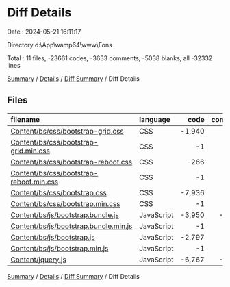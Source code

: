 # Diff Details

Date : 2024-05-21 16:11:17

Directory d:\\App\\wamp64\\www\\Fons

Total : 11 files,  -23661 codes, -3633 comments, -5038 blanks, all -32332 lines

[Summary](results.md) / [Details](details.md) / [Diff Summary](diff.md) / Diff Details

## Files
| filename | language | code | comment | blank | total |
| :--- | :--- | ---: | ---: | ---: | ---: |
| [Content/bs/css/bootstrap-grid.css](/Content/bs/css/bootstrap-grid.css) | CSS | -1,940 | -7 | -103 | -2,050 |
| [Content/bs/css/bootstrap-grid.min.css](/Content/bs/css/bootstrap-grid.min.css) | CSS | -1 | -6 | 0 | -7 |
| [Content/bs/css/bootstrap-reboot.css](/Content/bs/css/bootstrap-reboot.css) | CSS | -266 | -8 | -56 | -330 |
| [Content/bs/css/bootstrap-reboot.min.css](/Content/bs/css/bootstrap-reboot.min.css) | CSS | -1 | -7 | 0 | -8 |
| [Content/bs/css/bootstrap.css](/Content/bs/css/bootstrap.css) | CSS | -7,936 | -7 | -1,032 | -8,975 |
| [Content/bs/css/bootstrap.min.css](/Content/bs/css/bootstrap.min.css) | CSS | -1 | -6 | 0 | -7 |
| [Content/bs/js/bootstrap.bundle.js](/Content/bs/js/bootstrap.bundle.js) | JavaScript | -3,950 | -1,339 | -1,040 | -6,329 |
| [Content/bs/js/bootstrap.bundle.min.js](/Content/bs/js/bootstrap.bundle.min.js) | JavaScript | -1 | -6 | 0 | -7 |
| [Content/bs/js/bootstrap.js](/Content/bs/js/bootstrap.js) | JavaScript | -2,797 | -354 | -744 | -3,895 |
| [Content/bs/js/bootstrap.min.js](/Content/bs/js/bootstrap.min.js) | JavaScript | -1 | -6 | 0 | -7 |
| [Content/jquery.js](/Content/jquery.js) | JavaScript | -6,767 | -1,887 | -2,063 | -10,717 |

[Summary](results.md) / [Details](details.md) / [Diff Summary](diff.md) / Diff Details
